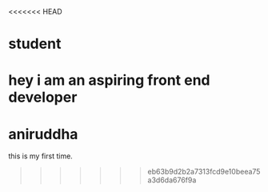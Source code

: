<<<<<<< HEAD
# student
hey i am an aspiring front end developer
=======
# aniruddha
this is my first time.
>>>>>>> eb63b9d2b2a7313fcd9e10beea75a3d6da676f9a
